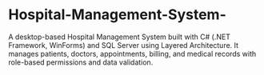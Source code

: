 # Hospital-Management-System-
A desktop-based Hospital Management System built with C# (.NET Framework, WinForms) and SQL Server using Layered Architecture. It manages patients, doctors, appointments, billing, and medical records with role-based permissions and data validation.
